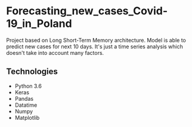 # Forecasting_new_cases_Covid-19_in_Poland
Project based on Long Short-Term Memory architecture. Model is able to predict new cases for next 10 days. It's just a time series analysis which doesn't take into account many factors. 

## Technologies
- Python 3.6
- Keras
- Pandas
- Datatime
- Numpy
- Matplotlib



